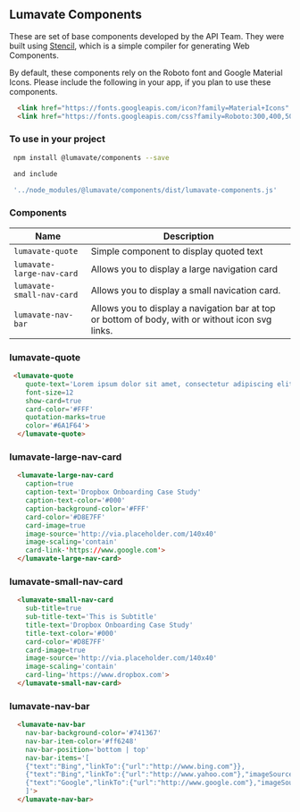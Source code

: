 ## Lumavate Components

These are set of base components developed by the API Team.  They were built using [Stencil](https://stenciljs.com/), which is a simple compiler for
generating Web Components.

By default, these components rely on the Roboto font and Google Material Icons.  Please include the following in your app, if you plan to use these
components.

```html
  <link href="https://fonts.googleapis.com/icon?family=Material+Icons" rel="stylesheet">
  <link href="https://fonts.googleapis.com/css?family=Roboto:300,400,500" rel="stylesheet">
```

### To use in your project
```bash
 npm install @lumavate/components --save

 and include 

 '../node_modules/@lumavate/components/dist/lumavate-components.js'
```

### Components

| Name      | Description                             |
| -------------- | ---                                     |
| `lumavate-quote` | Simple component to display quoted text |
| `lumavate-large-nav-card`      | Allows you to display a large navigation card  |
| `lumavate-small-nav-card`     | Allows you to display a small navication card. |
| `lumavate-nav-bar`     | Allows you to display a navigation bar at top or bottom of body, with or without icon svg links. |


### lumavate-quote
```html
 <lumavate-quote
    quote-text='Lorem ipsum dolor sit amet, consectetur adipiscing elit, sed do eiusmod tempor incididunt ut labore et dolore magna aliqua.'
    font-size=12
    show-card=true
    card-color='#FFF'
    quotation-marks=true
    color='#6A1F64'>
  </lumavate-quote>
```

### lumavate-large-nav-card
```html
  <lumavate-large-nav-card
    caption=true
    caption-text='Dropbox Onboarding Case Study'
    caption-text-color='#000'
    caption-background-color='#FFF'
    card-color='#D8E7FF'
    card-image=true
    image-source='http://via.placeholder.com/140x40'
    image-scaling='contain'
    card-link-'https://www.google.com'>
  </lumavate-large-nav-card>
```

### lumavate-small-nav-card
```html
  <lumavate-small-nav-card
    sub-title=true
    sub-title-text='This is Subtitle'
    title-text='Dropbox Onboarding Case Study'
    title-text-color='#000'
    card-color='#D8E7FF'
    card-image=true
    image-source='http://via.placeholder.com/140x40'
    image-scaling='contain'
    card-ling='https://www.dropbox.com'>
  </lumavate-small-nav-card>
```

### lumavate-nav-bar
```html
  <lumavate-nav-bar
    nav-bar-background-color='#741367'
    nav-bar-item-color='#ff6248'
    nav-bar-position='bottom | top'
    nav-bar-items='[
    {"text":"Bing","linkTo":{"url":"http://www.bing.com"}},
    {"text":"Bing","linkTo":{"url":"http://www.yahoo.com"},"imageSource":{"preview":"https://s3.amazonaws.com/assets.labelnexusdev.com/images/ic_3d_rotation_black_24px.svg"}},
    {"text":"Google","linkTo":{"url":"http://www.google.com"},"imageSource":{"preview":"https://s3.amazonaws.com/assets.labelnexusdev.com/images/ic_3d_rotation_black_24px.svg"}}
    ]'>
  </lumavate-nav-bar>
```
